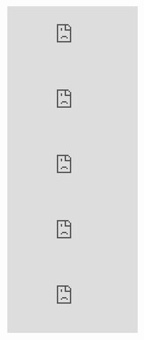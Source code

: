 ![](https://example.com.evil.com/subdomain.js)
![](https://example-com.evil.com/dash.js)
![](https://examplecom.evil.com/nodot.js)
![](https://example_com.evil.com/underscore.js)
![](https://еxample.com/cyrillic-e.js)